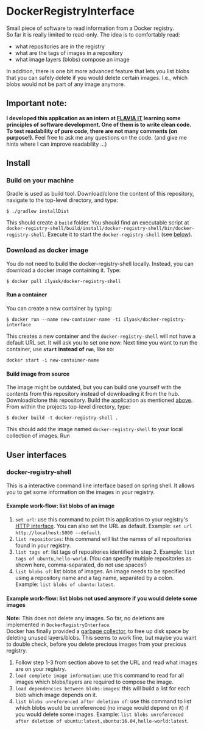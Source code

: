 # DockerRegistryInterface

Small piece of software to read information from a Docker registry.  
So far it is really limited to read-only. The idea is to comfortably read:
* what repositories are in the registry
* what are the tags of images in a repository
* what image layers (blobs) compose an image

In addition, there is one bit more advanced feature that lets you list blobs
that you can safely delete if you would delete certain images. I.e., which 
blobs would not be part of any image anymore.

## Important note:
**I developed this application as an intern at [FLAVIA IT](flavia-it.de) 
learning some principles of software development. One of them is to write 
clean code. To test readability of pure code, there are not many comments 
(on purpose!).** Feel free to ask me any questions on the code. (and give me hints
where I can improve readability ...)

## Install

### Build on your machine

Gradle is used as build tool. Download/clone the content of this repository, navigate to the top-level directory, and type:
```
$ ./gradlew installDist
```
This should create a `build` folder. You should find an executable script at `docker-registry-shell/build/install/docker-registry-shell/bin/docker-registry-shell`.
Execute it to start the `docker-registry-shell` (see [below](README.md#docker-registry-shell)).

### Download as docker image

You do not need to build the docker-registry-shell locally. Instead, you can download a docker image containing it. Type:
```
$ docker pull ilyask/docker-registry-shell
```

#### Run a container

You can create a new container by typing:
```
$ docker run --name new-container-name -ti ilyask/docker-registry-interface
```
This creates a new container and the `docker-registry-shell` will not have a default URL set. It will ask you to set one now.
Next time you want to run the container, use **`start` instead of `run`**, like so:
```
docker start -i new-container-name
```
#### Build image from source

The image might be outdated, but you can build one yourself with the contents from this repository instead of downloading it from the hub. Download/clone this repository. Build the application as mentioned [above](README.md#build-on-your-machine). From within the projects top-level directory, type:
```
$ docker build -t docker-registry-shell .
```
This should add the image named `docker-registry-shell` to your local collection of images.
Run

## User interfaces

### docker-registry-shell

This is a interactive command line interface based on spring shell. It allows you to get some information on the images in your registry.

#### Example work-flow: list blobs of an image

1. `set url`: use this command to point this application to your registry's [HTTP interface](https://docs.docker.com/registry/spec/api/). You can also set the URL as default. Example: `set url http://localhost:5000 --default`.
2. `list repositories`: this command will list the names of all repositories found in your registry.
3. `list tags of`: list tags of repositories identified in step 2. Example: `list tags of ubuntu,hello-world`. (You can specify multiple repositories as shown here, comma-separated, do not use spaces!)
4. `list blobs of`: list blobs of images. An image needs to be specified using a repository name and a tag name, separated by a colon. Example: `list blobs of ubuntu:latest`.

#### Example work-flow: list blobs not used anymore if you would delete some images

**Note:** This does not delete any images. So far, no deletions are implemented in `DockerRegistryInterface`.  
Docker has finally provided a [garbage collector](https://docs.docker.com/registry/garbage-collection/), to free up disk space by deleting unused layers/blobs. This seems to work fine, but maybe you want to double check, before you delete precious images from your precious registry.

1. Follow step 1-3 from section above to set the URL and read what images are on your registry.
2. `load complete image information`: use this command to read for all images which blobs/layers are required to compose the image.
3. `load dependencies between blobs-images`: this will build a list for each blob which image depends on it.
4. `list blobs unreferenced after deletion of`: use this command to list which blobs would be unreferenced (no image would depend on it) if you would delete some images. Example: `list blobs unreferenced after deletion of ubuntu:latest,ubuntu:16.04,hello-world:latest`.

